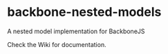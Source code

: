 backbone-nested-models
======================

A nested model implementation for BackboneJS

Check the Wiki for documentation.
